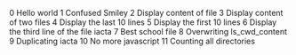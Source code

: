 0 Hello world
1 Confused Smiley
2 Display content of file
3 Display content of two files
4 Display the last 10 lines
5 Display the first 10 lines
6 Display the third line of the file iacta
7 Best school file
8 Overwriting ls_cwd_content
9 Duplicating iacta
10 No more javascript
11 Counting all directories
